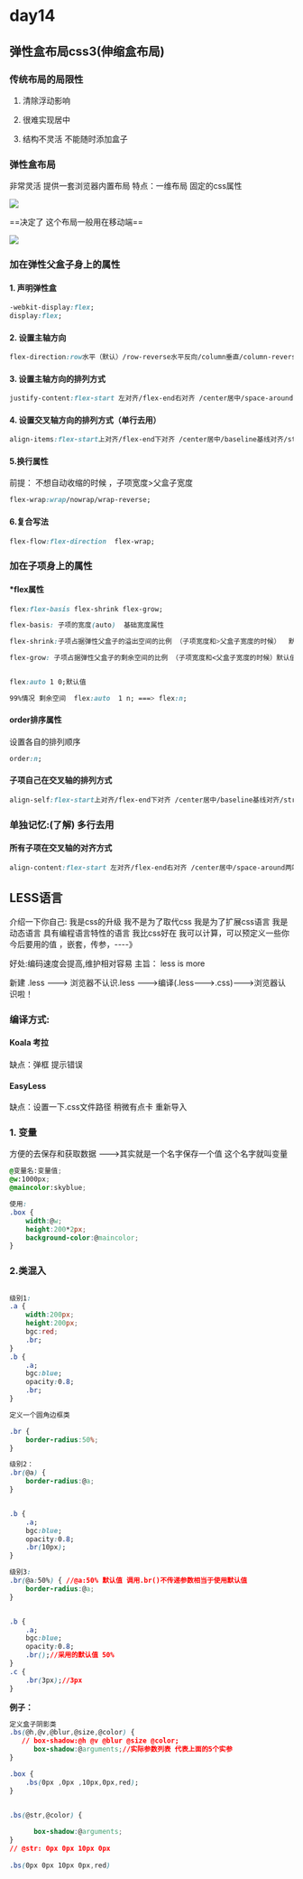 # day14

## 弹性盒布局css3(伸缩盒布局)

### 传统布局的局限性

1. 清除浮动影响 

2. 很难实现居中 
3. 结构不灵活  不能随时添加盒子 

### 弹性盒布局

非常灵活   提供一套浏览器内置布局  特点：一维布局   固定的css属性  

![](media/弹性盒兼容性.png)

==决定了 这个布局一般用在移动端==

![](media/弹性盒认识.png)

### 加在弹性父盒子身上的属性

#### 1. 声明弹性盒

```css
-webkit-display:flex;
display:flex;
```

#### 2. 设置主轴方向

```css
flex-direction:row水平（默认）/row-reverse水平反向/column垂直/column-reverse垂直反向
```

#### 3. 设置主轴方向的排列方式

```css
justify-content:flex-start 左对齐/flex-end右对齐 /center居中/space-around两端间距等于中间的一半/space-between两端对齐中间间距等分/space-evenly间距等分;
```

#### 4. 设置交叉轴方向的排列方式（单行去用）

```css
align-items:flex-start上对齐/flex-end下对齐 /center居中/baseline基线对齐/stretch延伸，占满;
```



#### 5.换行属性

前提： 不想自动收缩的时候  ，子项宽度>父盒子宽度

```css
flex-wrap:wrap/nowrap/wrap-reverse;
```



#### 6.复合写法

```css
flex-flow:flex-direction  flex-wrap;
```





### 加在子项身上的属性

#### *flex属性 

```css
flex:flex-basis flex-shrink flex-grow;

flex-basis: 子项的宽度(auto)  基础宽度属性 

flex-shrink:子项占据弹性父盒子的溢出空间的比例 （子项宽度和>父盒子宽度的时候）  默认值为:1

flex-grow: 子项占据弹性父盒子的剩余空间的比例 （子项宽度和<父盒子宽度的时候）默认值:0


flex:auto 1 0;默认值

99%情况 剩余空间  flex:auto  1 n; ===> flex:n;


```



#### order排序属性

设置各自的排列顺序

```css
order:n;
```

#### 子项自己在交叉轴的排列方式

```css
align-self:flex-start上对齐/flex-end下对齐 /center居中/baseline基线对齐/stretch延伸，占满;
```



### 单独记忆:(了解)   多行去用

#### 所有子项在交叉轴的对齐方式

```css
align-content:flex-start 左对齐/flex-end右对齐 /center居中/space-around两端间距等于中间的一半/space-between两端对齐中间间距等分/space-evenly间距等分;
```





## LESS语言

介绍一下你自己:  我是css的升级  我不是为了取代css  我是为了扩展css语言  我是动态语言 具有编程语言特性的语言  我比css好在 我可以计算，可以预定义一些你今后要用的值  ，嵌套，传参，----》

好处:编码速度会提高,维护相对容易   主旨： less  is more



新建 .less ---> 浏览器不认识.less --->编译(.less--->.css)--->浏览器认识啦！



### 编译方式:

#### Koala 考拉 

缺点：弹框 提示错误 

#### EasyLess

缺点：设置一下.css文件路径   稍微有点卡  重新导入



### 1. 变量

  方便的去保存和获取数据  --->其实就是一个名字保存一个值  这个名字就叫变量

```css
@变量名:变量值;
@w:1000px;
@maincolor:skyblue;

使用:
.box {
    width:@w;
    height:200*2px;
    background-color:@maincolor;
}
```



### 2.类混入

```css

级别1:
.a {
    width:200px;
    height:200px;
    bgc:red;
    .br;
}
.b {
    .a;
    bgc:blue;
    opacity:0.8;
    .br;
}

定义一个圆角边框类

.br {
    border-radius:50%;
}
```

```css
级别2：
.br(@a) {
    border-radius:@a;
}


.b {
    .a;
    bgc:blue;
    opacity:0.8;
    .br(10px);
}
```

```css
级别3:
.br(@a:50%) { //@a:50% 默认值 调用.br()不传递参数相当于使用默认值
    border-radius:@a;
}


.b {
    .a;
    bgc:blue;
    opacity:0.8;
    .br();//采用的默认值 50%
}
.c {
    .br(3px);//3px 
}
```

**例子：**

```css
定义盒子阴影类 
.bs(@h,@v,@blur,@size,@color) {
   // box-shadow:@h @v @blur @size @color;
      box-shadow:@arguments;//实际参数列表 代表上面的5个实参
}

.box {
    .bs(0px ,0px ,10px,0px,red);
}


.bs(@str,@color) {
 
      box-shadow:@arguments;
}
// @str: 0px 0px 10px 0px
    
.bs(0px 0px 10px 0px,red)

```











